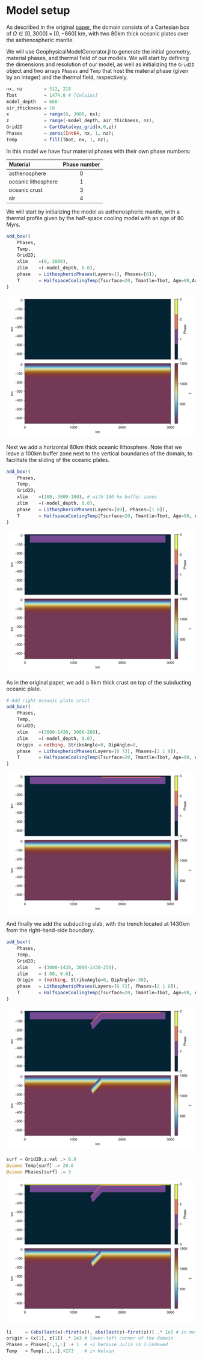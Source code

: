 # Model setup
As described in the original [paper](https://doi.org/10.5194/se-15-567-2024), the domain consists of a Cartesian box of $\Omega \in [0, 3000] \times [0, -660]$ km, with two 80km thick oceanic plates over the asthenospheric mantle. 

We will use GeophysicalModelGenerator.jl to generate the initial geometry, material phases, and thermal field of our models. We will start by defining the dimensions and resolution of our model, as well as initializing the `Grid2D` object and two arrays `Phases` and `Temp` that host the material phase (given by an integer) and the thermal field, respectively.

```julia
nx, nz        = 512, 218
Tbot          = 1474.0 # [Celsius]
model_depth   = 660
air_thickness = 10
x             = range(0, 3000, nx);
z             = range(-model_depth, air_thickness, nz);
Grid2D        = CartData(xyz_grid(x,0,z))
Phases        = zeros(Int64, nx, 1, nz);
Temp          = fill(Tbot, nx, 1, nz);
```

In this model we have four material phases with their own phase numbers: 

| Material            | Phase number |
| :----------------   | :----------: |
| asthenosphere       |       0      |
| oceanic lithosphere |       1      |
| oceanic crust       |       3      |
| air                 |       4      |

We will start by initializing the model as asthenospheric mantle, with a thermal profile given by the half-space cooling model with an age of 80 Myrs.

```julia
add_box!(
    Phases, 
    Temp, 
    Grid2D; 
    xlim    =(0, 3000),
    zlim    =(-model_depth, 0.0), 
    phase   = LithosphericPhases(Layers=[], Phases=[0]), 
    T       = HalfspaceCoolingTemp(Tsurface=20, Tmantle=Tbot, Age=80,Adiabat=0.4)
)
```
![](setup_1.png)

Next we add a horizontal 80km thick oceanic lithosphere. Note that we leave a 100km buffer zone next to the vertical boundaries of the domain, to facilitate the sliding of the oceanic plates.
```julia
add_box!(
    Phases, 
    Temp, 
    Grid2D; 
    xlim    =(100, 3000-100), # with 100 km buffer zones
    zlim    =(-model_depth, 0.0),
    phase   = LithosphericPhases(Layers=[80], Phases=[1 0]), 
    T       = HalfspaceCoolingTemp(Tsurface=20, Tmantle=Tbot, Age=80, Adiabat=0.4)
)
```
![](setup_2.png)

As in the original paper, we add a 8km thick crust on top of the subducting oceanic plate.
```julia
# Add right oceanic plate crust
add_box!(
    Phases, 
    Temp, 
    Grid2D; 
    xlim    =(3000-1430, 3000-200), 
    zlim    =(-model_depth, 0.0), 
    Origin  = nothing, StrikeAngle=0, DipAngle=0,
    phase   = LithosphericPhases(Layers=[8 72], Phases=[2 1 0]), 
    T       = HalfspaceCoolingTemp(Tsurface=20, Tmantle=Tbot, Age=80, Adiabat=0.4)
)
```
![](setup_3.png)

And finally we add the subducting slab, with the trench located at 1430km from the right-hand-side boundary.

```julia
add_box!(
    Phases, 
    Temp, 
    Grid2D; 
    xlim    = (3000-1430, 3000-1430-250), 
    zlim    = (-80, 0.0), 
    Origin  = (nothing, StrikeAngle=0, DipAngle=-30),
    phase   = LithosphericPhases(Layers=[8 72], Phases=[2 1 0]), 
    T       = HalfspaceCoolingTemp(Tsurface=20, Tmantle=Tbot, Age=80, Adiabat=0.4)
)
```
![](setup_4.png)

```julia
surf = Grid2D.z.val .> 0.0 
@views Temp[surf] .= 20.0
@views Phases[surf] .= 3
```
![](setup_5.png)

```julia
li     = (abs(last(x)-first(x)), abs(last(z)-first(z))) .* 1e3 # in meters
origin = (x[1], z[1]) .* 1e3 # lower-left corner of the domain
Phases = Phases[:,1,:] .+ 1  # +1 because Julia is 1-indexed
Temp   = Temp[:,1,:].+273    # in Kelvin
``` 